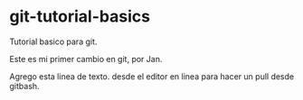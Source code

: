 # git-tutorial-basics
Tutorial basico para  git.

Este es mi primer cambio en git, por Jan.


Agrego esta linea de texto. desde el editor en linea para hacer un pull desde gitbash.


